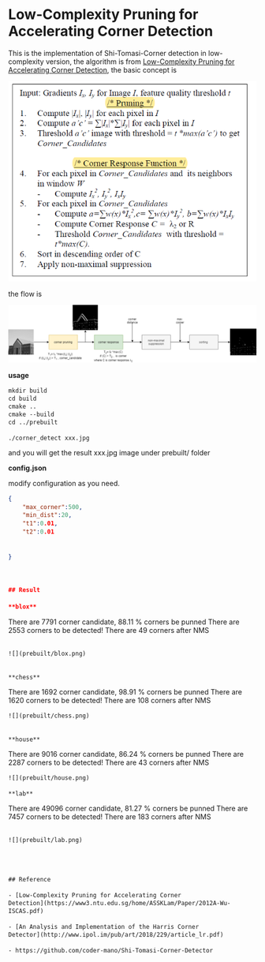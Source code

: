 # Low-Complexity Pruning for Accelerating Corner Detection

This is the implementation of Shi-Tomasi-Corner detection in low-complexity version, the algorithm is from [Low-Complexity Pruning for Accelerating Corner Detection](https://ieeexplore.ieee.org/document/6271582), the basic concept is 

![](image/algo.png)

the flow is

![](image/lcp_corner.png)



**usage**

```
mkdir build
cd build
cmake ..
cmake --build
cd ../prebuilt

./corner_detect xxx.jpg

```

and you will get the result xxx.jpg image under prebuilt/ folder

**config.json**

modify configuration as you need.

```json
{
    "max_corner":500,
    "min_dist":20,
    "t1":0.01,
    "t2":0.01
    

}



## Result

**blox**

```
There are  7791 corner candidate, 88.11 % corners be punned 
There are 2553 corners to be detected!
There are 49 corners after NMS

```

![](prebuilt/blox.png)


**chess**

```
There are  1692 corner candidate, 98.91 % corners be punned 
There are 1620 corners to be detected!
There are 108 corners after NMS

```
![](prebuilt/chess.png)


**house**

```
There are  9016 corner candidate, 86.24 % corners be punned 
There are 2287 corners to be detected!
There are 43 corners after NMS

```
![](prebuilt/house.png)

**lab**

```
There are  49096 corner candidate, 81.27 % corners be punned 
There are 7457 corners to be detected!
There are 183 corners after NMS

```

![](prebuilt/lab.png)




## Reference

- [Low-Complexity Pruning for Accelerating Corner
Detection](https://www3.ntu.edu.sg/home/ASSKLam/Paper/2012A-Wu-ISCAS.pdf)

- [An Analysis and Implementation of the Harris Corner
Detector](http://www.ipol.im/pub/art/2018/229/article_lr.pdf)

- https://github.com/coder-mano/Shi-Tomasi-Corner-Detector






